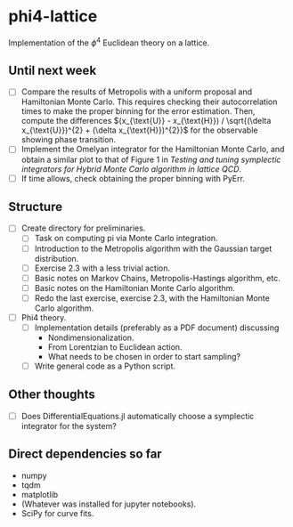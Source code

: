 # phi4-lattice

Implementation of the $\phi^{4}$ Euclidean theory on a lattice.

## Until next week

- [ ] Compare the results of Metropolis with a uniform proposal and Hamiltonian Monte Carlo.
This requires checking their autocorrelation times to make the proper binning for the error estimation.
Then, compute the differences $(x_{\text{U}} - x_{\text{H}}) / \sqrt{(\delta x_{\text{U}})^{2} + (\delta x_{\text{H}})^{2}}$ for the observable showing phase transition.
- [ ] Implement the Omelyan integrator for the Hamiltonian Monte Carlo, and obtain a similar plot to that of Figure 1 in _Testing and tuning symplectic integrators for Hybrid Monte Carlo algorithm in lattice QCD_.
- [ ] If time allows, check obtaining the proper binning with PyErr.

## Structure

- [ ] Create directory for preliminaries.
  - [ ] Task on computing pi via Monte Carlo integration.
  - [ ] Introduction to the Metropolis algorithm with the Gaussian target distribution.
  - [ ] Exercise 2.3 with a less trivial action.
  - [ ] Basic notes on Markov Chains, Metropolis-Hastings algorithm, etc.
  - [ ] Basic notes on the Hamiltonian Monte Carlo algorithm.
  - [ ] Redo the last exercise, exercise 2.3, with the Hamiltonian Monte Carlo algorithm.
- [ ] Phi4 theory.
  - [ ] Implementation details (preferably as a PDF document) discussing
    - Nondimensionalization.
    - From Lorentzian to Euclidean action.
    - What needs to be chosen in order to start sampling?
  - [ ] Write general code as a Python script.

## Other thoughts

- [ ] Does DifferentialEquations.jl automatically choose a symplectic integrator for the system?

## Direct dependencies so far

* numpy
* tqdm
* matplotlib
* (Whatever was installed for jupyter notebooks).
* SciPy for curve fits.
